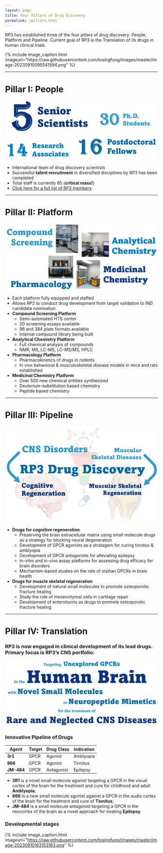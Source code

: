 ```yaml
---
layout: page
title: Four Pillars of Drug Discovery
permalink: /pillars.html
---
```


<div class="site-description">
    <p>
        RP3 has established three of the four pillars of drug discovery: People, Platform and Pipeline. Current goal of RP3 is the Translation of its drugs in human clinical trials.
    </p>
</div>
{% include image_caption.html imageurl="https://raw.githubusercontent.com/tosingfung/images/master/image-20230910095541594.png"  %}

---

# Pillar I: People

![image-20230910114849560](https://raw.githubusercontent.com/tosingfung/images/master/image-20230910114849560.png)

- International team of drug discovery scientists
- Successful **talent recruitment** in diversified disciplines by RP3 has been completed
- Total staff is currently 65 (**critical mass!**)
- [Click here for a full list of RP3 members](/people)

---

# Pillar II: Platform

![image-20230910135827999](https://raw.githubusercontent.com/tosingfung/images/master/image-20230910135827999.png)

- Each platform fully equipped and staffed
- Allows RP3 to conduct drug development from target validation to IND candidate nomination
- **Compound Screening Platform**
  - Semi-automated HTS center
  - 20 screening assays available
  - 96 and 384 plate formats available
  - Internal compound library being built
- **Analytical Chemistry Platform**
  - Full chemical analysis of compounds
  - NMR, MS, LC-MS, LC-MS/MS, HPLC
- **Pharmacology Platform**
  - Pharmacokinetics of drugs in rodents
  - In vivo behavioral & musculoskeletal disease models in mice and rats established
- **Medicinal Chemistry Platform**
  - Over 500 new chemical entities synthesized
  - Deuterium-substitution based chemistry
  - Peptide based chemistry  

---

# Pillar III: Pipeline

![image-20230910135453970](https://raw.githubusercontent.com/tosingfung/images/master/image-20230910135453970.png)

- **Drugs for cognitive regeneration**
  - Preserving the brain extracellular matrix using small molecule drugs as a strategy for blocking neural degeneration
  - Development of GPCR agonists as a stratagem for curing tinnitus & amblyopia
  - Development of GPCR antagonists for alleviating epilepsy
  - In-vitro and in-vivo assay platforms for assessing drug efficacy for brain disorders
  - Mechanism-based studies on the role of orphan GPCRs in brain health
- **Drugs for muscle skeletal regeneration**
  - Development of natural small molecules to promote osteoporotic fracture healing
  - Study the role of mesenchymal cells in cartilage repair
  - Development of enterotoxins as drugs to promote osteoporotic fracture healing



---

# Pillar IV: Translation

### RP3 is now engaged in clinical development of its lead drugs. Primary focus is RP3’s CNS portfolio:

![image-20230910142308241](https://raw.githubusercontent.com/tosingfung/images/master/image-20230910142308241.png)

### **Innovative Pipeline of Drugs**

| **Agent**  | **Target** | **Drug Class** | **Indication** |
| ---------- | ---------- | -------------- | -------------- |
| **3r1**    | GPCR       | Agonist        | Amblyopia      |
| **866**    | GPCR       | Agonist        | Tinnitus       |
| **JM-484** | GPCR       | Antagonist     | Epilepsy       |

- **3R1** is a novel small molecule agonist targeting a GPCR in the visual cortex of the brain for the treatment and cure for childhood and adult **Amblyopia**;
- **866** is a new small molecule agonist against a GPCR in the audio cortex of the brain for the treatment and cure of **Tinnitus**;
- **JM-484** is a small molecule antagonist targeting a GPCR in the neocortex of the brain as a novel approach for treating **Epilepsy**

### Developmental stages

{% include image_caption.html imageurl="https://raw.githubusercontent.com/tosingfung/images/master/image-20230910163153183.png" %}
